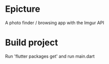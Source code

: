 # Epicture
A photo finder / browsing app with the Imgur API

# Build project
Run 'flutter packages get' and run main.dart
